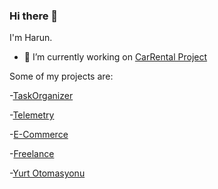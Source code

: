 ### Hi there 👋

I'm Harun.

- 🔭 I’m currently working on [CarRental Project](https://github.com/harunagca/CarRental)

Some of my projects are:

-[TaskOrganizer](https://github.com/harunagca/task-organizer)

-[Telemetry](https://github.com/harunagca/Telemetry)

-[E-Commerce](https://github.com/harunagca/ECommerce)

-[Freelance](https://github.com/harunagca/Freelance)

-[Yurt Otomasyonu](https://github.com/harunagca/YurtOtomasyonu)


<!--
**HarunAGCA/harunagca** is a ✨ _special_ ✨ repository because its `README.md` (this file) appears on your GitHub profile.

Here are some ideas to get you started:

- 🌱 I’m currently learning ...
- 👯 I’m looking to collaborate on ...
- 🤔 I’m looking for help with ...
- 💬 Ask me about ...
- 📫 How to reach me: ...
- 😄 Pronouns: ...
- ⚡ Fun fact: ...
-->
